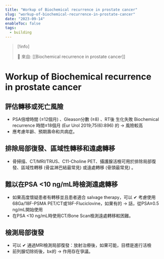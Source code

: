 ```yaml
---
title: "Workup of Biochemical recurrence in prostate cancer"
slug: "workup-of-biochemical-recurrence-in-prostate-cancer"
date: "2023-09-14"
enableToc: false
tags:
  - building
---
```


> [!info]
>
> 🌱 來自: [[Biochemical recurrence in prostate cancer]]

# Workup of Biochemical recurrence in prostate cancer

## 評估轉移或死亡風險

- PSA倍增時間 (≤12個月) 、Gleason分數 (≥8) 、RT後 生化失敗 Biochemical recurrence 時間≤18個月 (Eur Urol 2019;75(6):896) 的 → 風險較高
- 應考慮年齡、預期壽命和共病症。

## 排除局部復發、區域性轉移和遠處轉移

- 骨掃描、CT/MRI/TRUS、C11-Choline PET、攝護腺活檢可用於排除局部復發、區域性轉移 (骨盆淋巴結最常見) 或遠處轉移 (骨頭最常見) 。

## 難以在PSA <10 ng/mL時檢測遠處轉移

- 如果高度懷疑患者有轉移並且患者適合 salvage therapy，可以 ✔ 考慮使用68Ga/18F-PSMA PET/CT或18F-Fluciclovine，如果有的 → 話，從PSA≥0.5 ng/mL開始使用
- 在PSA <10 ng/mL時使用CT/Bone Scan檢測遠處轉移較困難。

## 檢測局部復發

- 可以 ✔ 通過MRI檢測局部復發：放射治療後，如果可能，目標是進行活檢
- 前列腺切除術後，bx的 → 作用存在爭議。
